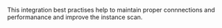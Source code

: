This integration best practises help to maintain proper connnections and performanance and improve the instance scan.

